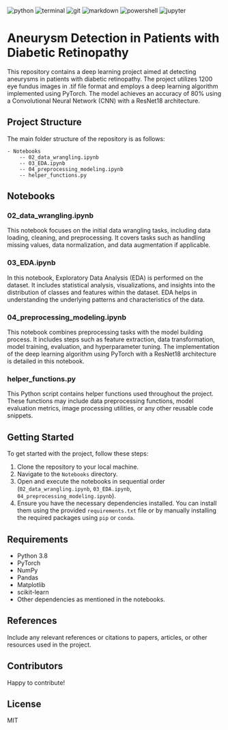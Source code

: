 ![python](https://img.shields.io/badge/Python-3776AB?style=for-the-badge&logo=python&logoColor=white)
![terminal](https://img.shields.io/badge/windows%20terminal-4D4D4D?style=for-the-badge&logo=windows%20terminal&logoColor=white)
![git](https://img.shields.io/badge/GIT-E44C30?style=for-the-badge&logo=git&logoColor=white)
![markdown](https://img.shields.io/badge/Markdown-000000?style=for-the-badge&logo=markdown&logoColor=white)
![powershell](https://img.shields.io/badge/powershell-5391FE?style=for-the-badge&logo=powershell&logoColor=white)
![jupyter](https://img.shields.io/badge/Made%20with-Jupyter-orange?style=for-the-badge&logo=Jupyter)

# Aneurysm Detection in Patients with Diabetic Retinopathy

This repository contains a deep learning project aimed at detecting aneurysms in patients with diabetic retinopathy. The project utilizes 1200 eye fundus images in .tif file format and employs a deep learning algorithm implemented using PyTorch. The model achieves an accuracy of 80% using a Convolutional Neural Network (CNN) with a ResNet18 architecture.

## Project Structure

The main folder structure of the repository is as follows:

```
- Notebooks
    -- 02_data_wrangling.ipynb
    -- 03_EDA.ipynb
    -- 04_preprocessing_modeling.ipynb
    -- helper_functions.py
```

## Notebooks

### 02_data_wrangling.ipynb

This notebook focuses on the initial data wrangling tasks, including data loading, cleaning, and preprocessing. It covers tasks such as handling missing values, data normalization, and data augmentation if applicable. 

### 03_EDA.ipynb

In this notebook, Exploratory Data Analysis (EDA) is performed on the dataset. It includes statistical analysis, visualizations, and insights into the distribution of classes and features within the dataset. EDA helps in understanding the underlying patterns and characteristics of the data.

### 04_preprocessing_modeling.ipynb

This notebook combines preprocessing tasks with the model building process. It includes steps such as feature extraction, data transformation, model training, evaluation, and hyperparameter tuning. The implementation of the deep learning algorithm using PyTorch with a ResNet18 architecture is detailed in this notebook.

### helper_functions.py

This Python script contains helper functions used throughout the project. These functions may include data preprocessing functions, model evaluation metrics, image processing utilities, or any other reusable code snippets.

## Getting Started

To get started with the project, follow these steps:

1. Clone the repository to your local machine.
2. Navigate to the `Notebooks` directory.
3. Open and execute the notebooks in sequential order (`02_data_wrangling.ipynb`, `03_EDA.ipynb`, `04_preprocessing_modeling.ipynb`).
4. Ensure you have the necessary dependencies installed. You can install them using the provided `requirements.txt` file or by manually installing the required packages using `pip` or `conda`.

## Requirements

- Python 3.8
- PyTorch
- NumPy
- Pandas
- Matplotlib
- scikit-learn
- Other dependencies as mentioned in the notebooks.

## References

Include any relevant references or citations to papers, articles, or other resources used in the project.

## Contributors

Happy to contribute!

## License

MIT
